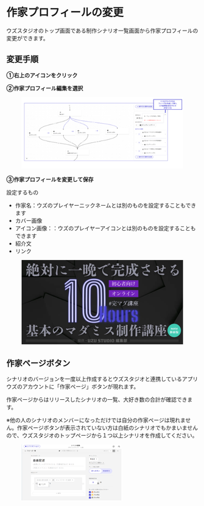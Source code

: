 # 作家プロフィールの変更

ウズスタジオのトップ画面である制作シナリオ一覧画面から作家プロフィールの変更ができます。



## 変更手順

**①右上のアイコンをクリック**

**②作家プロフィール編集を選択**

<figure><img src="../.gitbook/assets/image (1) (1) (1) (1) (1) (1).png" alt=""><figcaption></figcaption></figure>



**③作家プロフィールを変更して保存**

設定するもの

* 作家名：ウズのプレイヤーニックネームとは別のものを設定することもできます
* カバー画像
* アイコン画像：：ウズのプレイヤーアイコンとは別のものを設定することもできます
* 紹介文
* リンク

<figure><img src="../.gitbook/assets/image (1) (1) (1) (1) (1) (1) (1).png" alt=""><figcaption></figcaption></figure>



## 作家ページボタン

シナリオのバージョンを一度以上作成するとウズスタジオと連携しているアプリウズのアカウントに「作家ページ」ボタンが現れます。

作家ページからはリリースしたシナリオの一覧、大好き数の合計が確認できます。



※他の人のシナリオのメンバーになっただけでは自分の作家ページは現れません。作家ページボタンが表示されていない方は白紙のシナリオでもかまいませんので、ウズスタジオのトップページから１つ以上シナリオを作成してください。

<figure><img src="../.gitbook/assets/image (2) (1) (1) (1).png" alt="" width="262"><figcaption></figcaption></figure>


